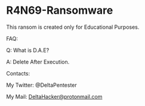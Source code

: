 # R4N69-Ransomware
                                                                                              
This ransom is created only for Educational Purposes.


FAQ:

Q: What is D.A.E?


A: Delete After Execution.



Contacts:


My Twitter: @DeltaPentester

My Mail:    DeltaHacker@protonmail.com
